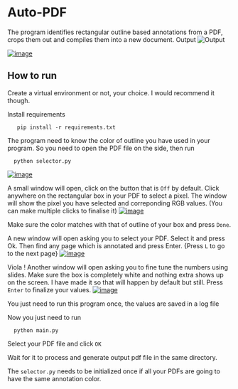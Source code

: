 # Auto-PDF

The program identifies rectangular outline based annotations from a PDF, crops them out and compiles them into a new document.
Output
![Output](https://i.ibb.co/mNCtWjd/image.png)

<a href="https://ibb.co/bz5dNRC"><img src="https://i.ibb.co/hDF8214/image.png" alt="image" border="0"></a>





## How to run

Create a virtual environment or not, your choice. I would recommend it though.

Install requirements

       pip install -r requirements.txt

The program need to know the color of outline you have used in your program. So you need to open the PDF file on the side, then run  

      python selector.py

<a href="https://imgbb.com/"><img src="https://i.ibb.co/D1FytqF/image.png" alt="image" border="0"></a>

A small window will open, click on the button that is `Off` by default. Click anywhere on the rectangular box in your PDF to select a pixel. The window will show the pixel you have selected and correponding RGB values. (You can make multiple clicks to finalise it)
<a href="https://ibb.co/LCzmKwS"><img src="https://i.ibb.co/zShpdcs/image.png" alt="image" border="0"></a>


Make sure the color matches with that of outline of your box and press `Done`. 



A new window will open asking you to select your PDF. Select it and press Ok. Then find any page which is annotated and press Enter. {Press `L` to go to the next page}
<a href="https://imgbb.com/"><img src="https://i.ibb.co/vDsyBcr/image.png" alt="image" border="0"></a>

Viola ! Another window will open asking you to fine tune the numbers using slides. Make sure the box is completely white and nothing extra shows up on the screen. I have made it so that will happen by default but still. Press `Enter` to finalize your values.
<a href="https://ibb.co/w0nWVtZ"><img src="https://i.ibb.co/K0tqdnc/image.png" alt="image" border="0"></a>

You just need to run this program once, the values are saved in a log file


Now you just need to run 

      python main.py

Select your PDF file and click `OK`


Wait for it to process and generate output pdf file in the same directory. 


The `selector.py` needs to be initialized once if all your PDFs are going to have the same annotation color. 

